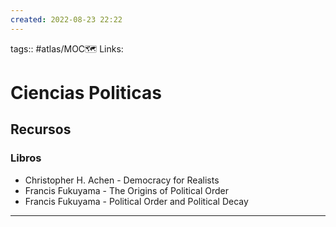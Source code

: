 ```yaml
---
created: 2022-08-23 22:22
---
```

tags:: #atlas/MOC🗺 
Links: 
# Ciencias Politicas
## Recursos
### Libros
- Christopher H. Achen - Democracy for Realists
- Francis Fukuyama - The Origins of Political Order
- Francis Fukuyama - Political Order and Political Decay
___
